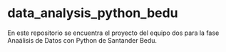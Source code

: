 # data_analysis_python_bedu
En este repositorio se encuentra el proyecto del equipo dos para la fase Anaálisis de Datos con Python de Santander Bedu.
